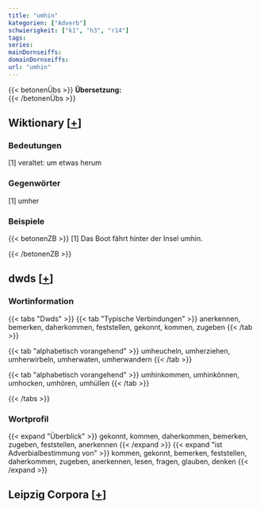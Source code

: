 ```yaml
---
title: "umhin"
kategorien: ["Adverb"]
schwierigkeit: ["k1", "h3", "r14"]
tags:
series:
mainDornseiffs:
domainDornseiffs:
url: "umhin"
---
```


{{< betonenÜbs >}}
**Übersetzung:**  
{{< /betonenÜbs >}}

## Wiktionary [[+](https://de.wiktionary.org/wiki/umhin)]

### Bedeutungen
[1] veraltet: um etwas herum  

### Gegenwörter
[1] umher  

### Beispiele
{{< betonenZB >}}
[1] Das Boot fährt hinter der Insel umhin.  

{{< /betonenZB >}}


## dwds [[+](https://www.dwds.de/wb/umhin)]

### Wortinformation
{{< tabs "Dwds" >}}
{{< tab "Typische Verbindungen" >}}
anerkennen, bemerken, daherkommen, feststellen, gekonnt, kommen, zugeben
{{< /tab >}}

{{< tab "alphabetisch vorangehend" >}}
umheucheln, umherziehen, umherwirbeln, umherwaten, umherwandern
{{< /tab >}}

{{< tab "alphabetisch vorangehend" >}}
umhinkommen, umhinkönnen, umhocken, umhören, umhüllen
{{< /tab >}}

{{< /tabs >}}

### Wortprofil
{{< expand "Überblick" >}} gekonnt, kommen, daherkommen, bemerken, zugeben, feststellen, anerkennen {{< /expand >}}
{{< expand "ist Adverbialbestimmung von" >}} kommen, gekonnt, bemerken, feststellen, daherkommen, zugeben, anerkennen, lesen, fragen, glauben, denken {{< /expand >}}

## Leipzig Corpora [[+](https://corpora.uni-leipzig.de/en/res?word=umhin&corpusId=deu_newscrawl-public_2018)]


